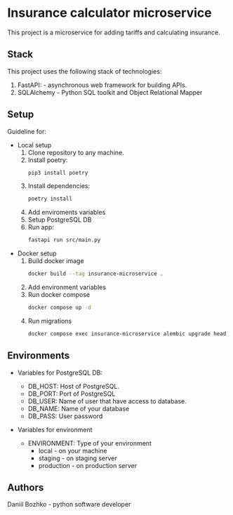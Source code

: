 # Insurance calculator microservice
This project is a microservice for adding tariffs and calculating insurance.

## Stack
This project uses the following stack of technologies:
1. FastAPI: - asynchronous web framework for building APIs.
2. SQLAlchemy - Python SQL toolkit and Object Relational Mapper


## Setup
Guideline for: 
- Local setup
	1. Clone repository to any machine.
	2. Install poetry:
		```bash
		pip3 install poetry
		```
	3. Install dependencies:
		```bash
		poetry install
		```
	4. Add enviroments variables
	5. Setup PostgreSQL DB
	6. Run app:
		```bash
		fastapi run src/main.py
		```
- Docker setup
	1. Build docker image
		```bash
		docker build --tag insurance-microservice .
		```
	2. Add environment variables
	3. Run docker compose
		```bash
		docker compose up -d
		```
	4. Run migrations
		```bash
		docker compose exec insurance-microservice alembic upgrade head
		```

## Environments
- Variables for PostgreSQL DB:

  - DB_HOST: Host of PostgreSQL.
  - DB_PORT: Port of PostgreSQL
  - DB_USER: Name of user that have access to database.
  - DB_NAME: Name of your database
  - DB_PASS: User password

- Variables for environment
  - ENVIRONMENT: Type of your environment
	  - local - on your machine
	  - staging - on staging server
	  - production - on production server 


## Authors
Daniil Bozhko - python software developer
